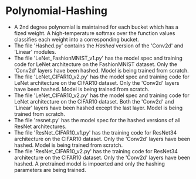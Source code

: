 # Polynomial-Hashing

- A 2nd degree polynomial is maintained for each bucket which has a fized weight. A high-temperature softmax over the function values classifies each weight into a corresponding bucket.
- The file 'Hashed.py' contains the *Hashed* version of the 'Conv2d' and 'Linear' modules.
- The file 'LeNet_FashionMNIST_v1.py' has the model spec and training code for LeNet architecture on the FashionMNIST dataset. Only the 'Conv2d' layers have been hashed. Model is being trained from scratch.
- The file 'LeNet_CIFAR10_v2.py' has the model spec and training code for LeNet architecture on the CIFAR10 dataset. Only the 'Conv2d' layers have been hashed. Model is being trained from scratch.
- The file 'LeNet_CIFAR10_v2.py' has the model spec and training code for LeNet architecture on the CIFAR10 dataset. Both the 'Conv2d' and 'Linear' layers have been hashed except the last layer. Model is being trained from scratch.
- The file 'resnet.py' has the model spec for the hashed versions of all ResNet architectures. 
- The file 'ResNet_CIFAR10_v1.py' has the training code for ResNet34 architecture on the CIFAR10 dataset. Only the 'Conv2d' layers have been hashed. Model is being trained from scratch.
- The file 'ResNet_CIFAR10_v2.py' has the training code for ResNet34 architecture on the CIFAR10 dataset. Only the 'Conv2d' layers have been hashed. A pretrained model is impoerted and only the hashing parameters are being trained.

